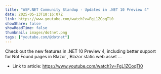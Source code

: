 ```yaml
---
title: "ASP.NET Community Standup - Updates in .NET 10 Preview 4"
date: 2025-05-13T18:16:07Z
link: https://www.youtube.com/watch?v=FgL1ZCoqTl0
showShare: false
showReadTime: false
thumbnail: images/dotnet.png
tags: ["youtube.com/@dotnet"]
---
```

Check out the new features in .NET 10 Preview 4, including better support for Not Found pages in Blazor , Blazor static web asset ...

- Link to article: https://www.youtube.com/watch?v=FgL1ZCoqTl0